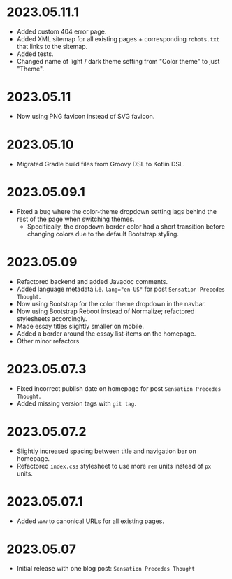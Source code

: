# 2023.05.11.1

- Added custom 404 error page.
- Added XML sitemap for all existing pages + corresponding `robots.txt` that links to the sitemap.
- Added tests.
- Changed name of light / dark theme setting from "Color theme" to just "Theme".

# 2023.05.11

- Now using PNG favicon instead of SVG favicon.

# 2023.05.10

- Migrated Gradle build files from Groovy DSL to Kotlin DSL.

# 2023.05.09.1

- Fixed a bug where the color-theme dropdown setting lags behind the rest of the page when switching themes.
	- Specifically, the dropdown border color had a short transition before changing colors due to the default Bootstrap styling.

# 2023.05.09

- Refactored backend and added Javadoc comments.
- Added language metadata i.e. `lang="en-US"` for post `Sensation Precedes Thought`.
- Now using Bootstrap for the color theme dropdown in the navbar.
- Now using Bootstrap Reboot instead of Normalize; refactored stylesheets accordingly.
- Made essay titles slightly smaller on mobile.
- Added a border around the essay list-items on the homepage.
- Other minor refactors.

# 2023.05.07.3

- Fixed incorrect publish date on homepage for post `Sensation Precedes Thought`.
- Added missing version tags with `git tag`.

# 2023.05.07.2

- Slightly increased spacing between title and navigation bar on homepage.
- Refactored `index.css` stylesheet to use more `rem` units instead of `px` units.

# 2023.05.07.1

- Added `www` to canonical URLs for all existing pages.

# 2023.05.07

- Initial release with one blog post: `Sensation Precedes Thought`
